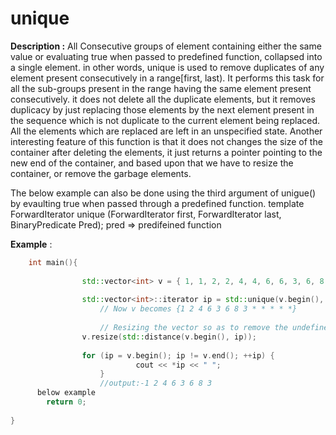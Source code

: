 # unique

**Description :** All Consecutive groups of element containing either the same value or evaluating true when passed to predefined function, collapsed into a single element.
in other words, unique is used to remove duplicates of any element present consecutively in a range[first, last).
It performs this task for all the sub-groups present in the range having the same element present consecutively.
it does not delete all the duplicate elements, but it removes duplicacy by just replacing those elements by the next element present in the sequence which is not duplicate to the current element being replaced. All the elements which are replaced are left in an unspecified state.
Another interesting feature of this function is that it does not changes the size of the container after deleting the elements, it just returns a pointer pointing to the new end of the container, and based upon that we have to resize the container, or remove the garbage elements.

The below example can also be done using the third argument of unigue() by evaulting true when passed through a predefined function.
    template 
            ForwardIterator unique (ForwardIterator first, ForwardIterator last, BinaryPredicate Pred);
   pred => predifeined function


**Example** :

```cpp
    int main(){
        
                std::vector<int> v = { 1, 1, 2, 2, 4, 4, 6, 6, 3, 6, 8, 8,3 };
                
                std::vector<int>::iterator ip = std::unique(v.begin(), v.end());
                    // Now v becomes {1 2 4 6 3 6 8 3 * * * * *}
                    
                    // Resizing the vector so as to remove the undefined terms
                v.resize(std::distance(v.begin(), ip)); 
                    
                for (ip = v.begin(); ip != v.end(); ++ip) { 
                            cout << *ip << " "; 
                    } 
                    //output:-1 2 4 6 3 6 8 3
      below example         
        return 0;
        
}
